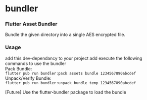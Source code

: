 # bundler

### Flutter Asset Bundler
Bundle the given directory into a single AES encrypted file.

### Usage
add this dev-dependancy to your project add execute the following commands to use the bundler  
Pack Bundle:  
`flutter pub run bundler:pack assets bundle 1234567890abcdef`
Unpack/Verify Bundle:  
`flutter pub run bundler:unpack bundle temp 1234567890abcdef`  


[Future]
Use the flutter-bundler package to load the bundle